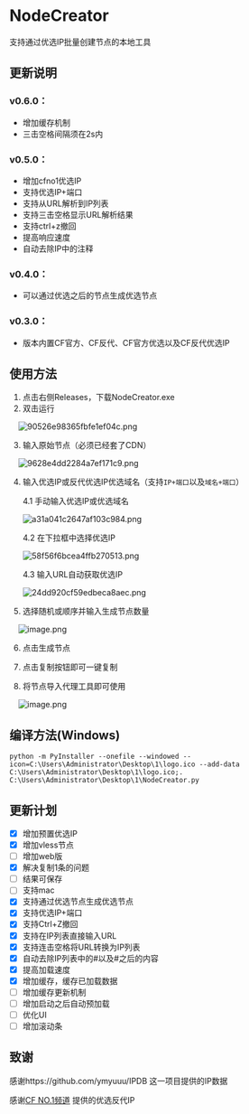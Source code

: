 # NodeCreator
支持通过优选IP批量创建节点的本地工具

## 更新说明
### v0.6.0：
- 增加缓存机制
- 三击空格间隔须在2s内

### v0.5.0：
- 增加cfno1优选IP
- 支持优选IP+端口
- 支持从URL解析到IP列表
- 支持三击空格显示URL解析结果
- 支持ctrl+z撤回
- 提高响应速度
- 自动去除IP中的注释

### v0.4.0：
- 可以通过优选之后的节点生成优选节点

### v0.3.0：
- 版本内置CF官方、CF反代、CF官方优选以及CF反代优选IP

## 使用方法

1. 点击右侧Releases，下载NodeCreator.exe
2. 双击运行

&nbsp;&nbsp;&nbsp; ![90526e98365fbfe1ef04c.png](https://img.checo.cc/file/90526e98365fbfe1ef04c.png)

3. 输入原始节点（必须已经套了CDN）

&nbsp;&nbsp;&nbsp; ![9628e4dd2284a7ef171c9.png](https://img.checo.cc/file/9628e4dd2284a7ef171c9.png)

4. 输入优选IP或反代优选IP优选域名（支持`IP+端口`以及`域名+端口`）

   4.1 手动输入优选IP或优选域名

   ![a31a041c2647af103c984.png](https://img.checo.cc/file/a31a041c2647af103c984.png)

   4.2 在下拉框中选择优选IP

   ![58f56f6bcea4ffb270513.png](https://img.checo.cc/file/58f56f6bcea4ffb270513.png)

   4.3 输入URL自动获取优选IP

   ![24dd920cf59edbeca8aec.png](https://img.checo.cc/file/24dd920cf59edbeca8aec.png)

5. 选择随机或顺序并输入生成节点数量

&nbsp;&nbsp;&nbsp; ![image.png](https://cdn.nlark.com/yuque/0/2024/png/35591949/1710678807420-28cfa073-38e7-4273-9770-3403ce03d5e2.png#averageHue=%23eedfde&clientId=u651cf9be-a887-4&from=paste&height=52&id=u2a2e3bcd&originHeight=65&originWidth=699&originalType=binary&ratio=1.25&rotation=0&showTitle=false&size=9786&status=done&style=none&taskId=u715de2f4-afdc-41bf-ac5c-f48d96d8cb2&title=&width=559.2)

6. 点击生成节点

7. 点击复制按钮即可一键复制

8. 将节点导入代理工具即可使用

&nbsp;&nbsp;&nbsp; ![image.png](https://cdn.nlark.com/yuque/0/2024/png/35591949/1710679025271-e59bfd90-03ca-4c0c-a606-2f0105dc0872.png#averageHue=%23f6f5f5&clientId=u651cf9be-a887-4&from=paste&height=498&id=ub431f39d&originHeight=622&originWidth=2560&originalType=binary&ratio=1.25&rotation=0&showTitle=false&size=58553&status=done&style=none&taskId=u5da51605-482d-4a4a-acf6-78c44a41709&title=&width=2048)

## 编译方法(Windows)
```
python -m PyInstaller --onefile --windowed --icon=C:\Users\Administrator\Desktop\1\logo.ico --add-data C:\Users\Administrator\Desktop\1\logo.ico;. C:\Users\Administrator\Desktop\1\NodeCreator.py
```

## 更新计划

- [x] 增加预置优选IP
- [x] 增加vless节点
- [ ] 增加web版
- [x] 解决复制1条的问题
- [ ] 结果可保存
- [ ] 支持mac
- [x] 支持通过优选节点生成优选节点
- [x] 支持优选IP+端口
- [x] 支持Ctrl+Z撤回
- [x] 支持在IP列表直接输入URL
- [x] 支持连击空格将URL转换为IP列表
- [x] 自动去除IP列表中的#以及#之后的内容
- [x] 提高加载速度
- [x] 增加缓存，缓存已加载数据
- [ ] 增加缓存更新机制
- [ ] 增加启动之后自动预加载
- [ ] 优化UI
- [ ] 增加滚动条

## 致谢
感谢https://github.com/ymyuuu/IPDB 这一项目提供的IP数据

感谢[CF NO.1频道](https://t.me/cf_no1) 提供的优选反代IP





